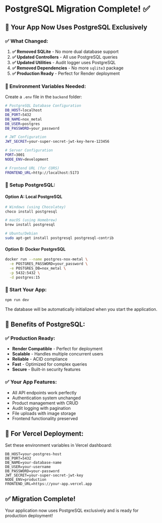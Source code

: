 # PostgreSQL Migration Complete! ✅

## 🚀 Your App Now Uses PostgreSQL Exclusively

### **✅ What Changed:**

1. **✅ Removed SQLite** - No more dual database support
2. **✅ Updated Controllers** - All use PostgreSQL queries
3. **✅ Updated Utilities** - Audit logger uses PostgreSQL
4. **✅ Removed Dependencies** - No more `sqlite3` package
5. **✅ Production Ready** - Perfect for Render deployment

### **🔧 Environment Variables Needed:**

Create a `.env` file in the `backend` folder:

```bash
# PostgreSQL Database Configuration
DB_HOST=localhost
DB_PORT=5432
DB_NAME=nox_metal
DB_USER=postgres
DB_PASSWORD=your_password

# JWT Configuration
JWT_SECRET=your-super-secret-jwt-key-here-123456

# Server Configuration
PORT=3001
NODE_ENV=development

# Frontend URL (for CORS)
FRONTEND_URL=http://localhost:5173
```

### **🚀 Setup PostgreSQL:**

#### **Option A: Local PostgreSQL**
```bash
# Windows (using Chocolatey)
choco install postgresql

# macOS (using Homebrew)
brew install postgresql

# Ubuntu/Debian
sudo apt-get install postgresql postgresql-contrib
```

#### **Option B: Docker PostgreSQL**
```bash
docker run --name postgres-nox-metal \
  -e POSTGRES_PASSWORD=your_password \
  -e POSTGRES_DB=nox_metal \
  -p 5432:5432 \
  -d postgres:15
```

### **🚀 Start Your App:**

```bash
npm run dev
```

The database will be automatically initialized when you start the application.

## 🚀 Benefits of PostgreSQL:

### **✅ Production Ready:**
- **Render Compatible** - Perfect for deployment
- **Scalable** - Handles multiple concurrent users
- **Reliable** - ACID compliance
- **Fast** - Optimized for complex queries
- **Secure** - Built-in security features

### **✅ Your App Features:**
- All API endpoints work perfectly
- Authentication system unchanged
- Product management with CRUD
- Audit logging with pagination
- File uploads with image storage
- Frontend functionality preserved

## 🚀 For Vercel Deployment:

Set these environment variables in Vercel dashboard:
```
DB_HOST=your-postgres-host
DB_PORT=5432
DB_NAME=your-database-name
DB_USER=your-username
DB_PASSWORD=your-password
JWT_SECRET=your-super-secret-jwt-key
NODE_ENV=production
FRONTEND_URL=https://your-app.vercel.app
```

## ✅ Migration Complete!

Your application now uses PostgreSQL exclusively and is ready for production deployment! 